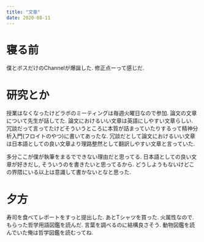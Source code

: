 ```yaml
---
title: "文章"
date: 2020-08-11
---
```


# 寝る前
僕とボスだけのChannelが爆誕した. 修正点ーって感じだ.

# 研究とか
授業はなくなったけどラボのミーティングは毎週火曜日なので参加. 論文の文章について先生が話してた. 論文におけるいい文章は英語にしやすい文章らしい. 冗談だって言ってたけどそういうところに本質が詰まっていたりするって精神分析入門(フロイトのやつ)に書いてあったな. 冗談だとして論文におけるいい文章は日本語としての良い文章より理路整然として翻訳しやすい文章と言っていた.

多分ここが僕が執筆をまるでできない理由だと思ってる. 日本語としての良い文章が好きだし, そういうのを書きたいと思ってるから. どうしようもないけどこの界隈にいる以上は意識して書かないとなと思った.

# 夕方
寿司を食べてレポートをすっと提出した. あとTシャツを買った. 火属性なので. もらった哲学用語図鑑を読んだ. 言葉を調べるのに結構良さそう. 動物図鑑を読んでいた俺は哲学図鑑を読むってね.